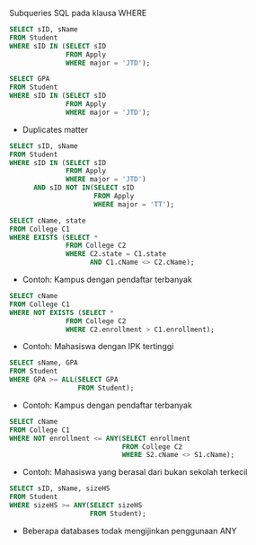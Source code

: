 Subqueries SQL pada klausa WHERE
  ```SQL
  SELECT sID, sName
  FROM Student
  WHERE sID IN (SELECT sID
                FROM Apply
                WHERE major = 'JTD');
  ```
  ```SQL
  SELECT GPA
  FROM Student
  WHERE sID IN (SELECT sID
                FROM Apply
                WHERE major = 'JTD');
  ```
  - Duplicates matter
  ```SQL
  SELECT sID, sName
  FROM Student
  WHERE sID IN (SELECT sID
                FROM Apply
                WHERE major = 'JTD')
        AND sID NOT IN(SELECT sID
                       FROM Apply
                       WHERE major = 'TT');
  ```
  ```SQL
  SELECT cName, state
  FROM College C1
  WHERE EXISTS (SELECT *
                FROM College C2
                WHERE C2.state = C1.state
                      AND C1.cName <> C2.cName);
  ```
  - Contoh: Kampus dengan pendaftar terbanyak
  ```SQL
  SELECT cName
  FROM College C1
  WHERE NOT EXISTS (SELECT *
                FROM College C2
                WHERE C2.enrollment > C1.enrollment);
  ```
  - Contoh: Mahasiswa dengan IPK tertinggi
  ```SQL
  SELECT sName, GPA
  FROM Student
  WHERE GPA >= ALL(SELECT GPA
                   FROM Student);
  ```
  - Contoh: Kampus dengan pendaftar terbanyak
  ```SQL
  SELECT cName
  FROM College C1
  WHERE NOT enrollment <= ANY(SELECT enrollment
                              FROM College C2
                              WHERE S2.cName <> S1.cName);
  ```
  - Contoh: Mahasiswa yang berasal dari bukan sekolah terkecil
  ```SQL
  SELECT sID, sName, sizeHS
  FROM Student
  WHERE sizeHS >= ANY(SELECT sizeHS
                      FROM Student);
  ```
  - Beberapa databases todak mengijinkan penggunaan ANY
